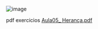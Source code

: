 ![image](https://github.com/CaioLariel/ADO_EX2/assets/112914813/91ba0f7c-98f2-45d4-b93e-1c3a99b04f39)

pdf exercicios [Aula05_ Herança.pdf](https://github.com/CaioLariel/ADO_EX4/files/14548847/Aula05_.Heranca.pdf)
